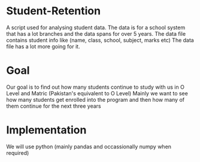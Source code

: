 # Student-Retention

A script used for analysing student data.
The data is for a school system that has a lot branches and the data spans for over 5 years.
The data file contains student info like (name, class, school, subject, marks etc)
The data file has a lot more going for it.

# Goal

Our goal is to find out how many students continue to study with us in O Level and Matric (Pakistan's equivalent to O Level)
Mainly we want to see how many students get enrolled into the program and then how many of them continue for the next three years

# Implementation

We will use python (mainly pandas and occassionally numpy when required)
